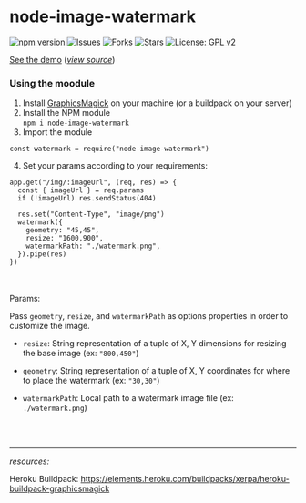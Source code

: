 # node-image-watermark
[![npm version](https://badge.fury.io/js/node-image-watermark.svg)](https://badge.fury.io/js/node-image-watermark)
[![Issues](https://img.shields.io/github/issues/retzion/node-image-watermark)](https://github.com/retzion/node-image-watermark/issues)
![Forks](https://img.shields.io/github/forks/retzion/node-image-watermark)
![Stars](https://img.shields.io/github/stars/retzion/node-image-watermark)
[![License: GPL v2](https://img.shields.io/badge/License-GPL%20v2-blue.svg)](https://www.gnu.org/licenses/old-licenses/gpl-2.0.en.html)

[See the demo](https://node-watermark.herokuapp.com/sample) (<i>[view source](https://github.com/retzion/nodejs-watermark)</i>)

### Using the moodule

1. Install [GraphicsMagick](http://www.graphicsmagick.org/) on your machine (or a buildpack on your server)
2. Install the NPM module<br />`npm i node-image-watermark`
4. Import the module 
```
const watermark = require("node-image-watermark")
```
4. Set your params according to your requirements:
```
app.get("/img/:imageUrl", (req, res) => {
  const { imageUrl } = req.params
  if (!imageUrl) res.sendStatus(404)

  res.set("Content-Type", "image/png")
  watermark({
    geometry: "45,45",
    resize: "1600,900",
    watermarkPath: "./watermark.png",
  }).pipe(res)
})
```

<br /><br />
Params:

Pass `geometry`, `resize`, and `watermarkPath` as options properties in order to customize the image.

- `resize`: String representation of a tuple of X, Y dimensions for resizing the base image (ex: `"800,450"`)

- `geometry`: String representation of a tuple of X, Y coordinates for where to place the watermark  (ex: `"30,30"`)

- `watermarkPath`: Local path to a watermark image file (ex: `./watermark.png`)



<br /><br /><hr />

<i>resources:</i>

Heroku Buildpack: https://elements.heroku.com/buildpacks/xerpa/heroku-buildpack-graphicsmagick
